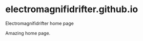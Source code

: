 # electromagnifidrifter.github.io
Electromagnifidrifter home page

Amazing home page.  

  


  





    
  

  
  
  

  
  


     









  









